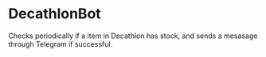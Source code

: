# DecathlonBot
Checks periodically if a item in Decathlon has stock, and sends a mesasage through Telegram if successful.
